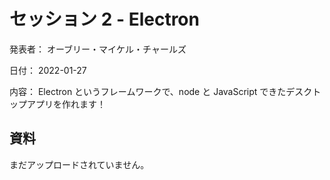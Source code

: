 # セッション 2 - Electron

発表者： オーブリー・マイケル・チャールズ

日付： 2022-01-27

内容： Electron というフレームワークで、node と JavaScript できたデスクトップアプリを作れます！

## 資料

まだアップロードされていません。
